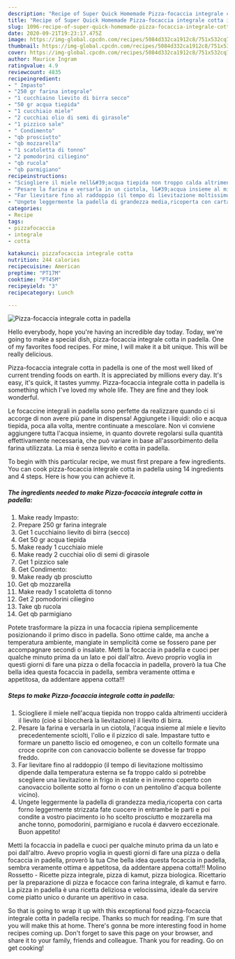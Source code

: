```yaml
---
description: "Recipe of Super Quick Homemade Pizza-focaccia integrale cotta in padella"
title: "Recipe of Super Quick Homemade Pizza-focaccia integrale cotta in padella"
slug: 1096-recipe-of-super-quick-homemade-pizza-focaccia-integrale-cotta-in-padella
date: 2020-09-21T19:23:17.475Z
image: https://img-global.cpcdn.com/recipes/5084d332ca1912c8/751x532cq70/pizza-focaccia-integrale-cotta-in-padella-recipe-main-photo.jpg
thumbnail: https://img-global.cpcdn.com/recipes/5084d332ca1912c8/751x532cq70/pizza-focaccia-integrale-cotta-in-padella-recipe-main-photo.jpg
cover: https://img-global.cpcdn.com/recipes/5084d332ca1912c8/751x532cq70/pizza-focaccia-integrale-cotta-in-padella-recipe-main-photo.jpg
author: Maurice Ingram
ratingvalue: 4.9
reviewcount: 4835
recipeingredient:
- " Impasto"
- "250 gr farina integrale"
- "1 cucchiaino lievito di birra secco"
- "50 gr acqua tiepida"
- "1 cucchiaio miele"
- "2 cucchiai olio di semi di girasole"
- "1 pizzico sale"
- " Condimento"
- "qb prosciutto"
- "qb mozzarella"
- "1 scatoletta di tonno"
- "2 pomodorini ciliegino"
- "qb rucola"
- "qb parmigiano"
recipeinstructions:
- "Sciogliere il miele nell&#39;acqua tiepida non troppo calda altrimenti ucciderà il lievito (cioè si bloccherà la lievitazione) il lievito di birra."
- "Pesare la farina e versarla in un ciotola, l&#39;acqua insieme al miele e lievito precedentemente sciolti, l&#39;olio e il pizzico di sale. Impastare tutto e formare un panetto liscio ed omogeneo, e con un coltello formate una croce coprite con con canovaccio bollente se dovesse far troppo freddo."
- "Far lievitare fino al raddoppio (il tempo di lievitazione moltissimo dipende dalla temperatura esterna se fa troppo caldo si potrebbe scegliere una lievitazione in frigo in estate e in inverno coperto con canovaccio bollente sotto al forno o con un pentolino d&#39;acqua bollente vicino)."
- "Ungete leggermente la padella di grandezza media,ricoperta con carta forno leggermente strizzata fate cuocere in entrambe le parti e poi condite a vostro piacimento io ho scelto prosciutto e mozzarella ma anche tonno, pomodorini, parmigiano e rucola é davvero eccezionale. Buon appetito!"
categories:
- Recipe
tags:
- pizzafocaccia
- integrale
- cotta

katakunci: pizzafocaccia integrale cotta 
nutrition: 244 calories
recipecuisine: American
preptime: "PT17M"
cooktime: "PT45M"
recipeyield: "3"
recipecategory: Lunch

---
```



![Pizza-focaccia integrale cotta in padella](https://img-global.cpcdn.com/recipes/5084d332ca1912c8/751x532cq70/pizza-focaccia-integrale-cotta-in-padella-recipe-main-photo.jpg)

Hello everybody, hope you're having an incredible day today. Today, we're going to make a special dish, pizza-focaccia integrale cotta in padella. One of my favorites food recipes. For mine, I will make it a bit unique. This will be really delicious.

Pizza-focaccia integrale cotta in padella is one of the most well liked of current trending foods on earth. It is appreciated by millions every day. It's easy, it's quick, it tastes yummy. Pizza-focaccia integrale cotta in padella is something which I've loved my whole life. They are fine and they look wonderful.

Le focaccine integrali in padella sono perfette da realizzare quando ci si accorge di non avere più pane in dispensa! Aggiungete i liquidi: olio e acqua tiepida, poca alla volta, mentre continuate a mescolare. Non vi conviene aggiungere tutta l&#39;acqua insieme, in quanto dovrete regolarsi sulla quantità effettivamente necessaria, che può variare in base all&#39;assorbimento della farina utilizzata. La mia è senza lievito e cotta in padella.


To begin with this particular recipe, we must first prepare a few ingredients. You can cook pizza-focaccia integrale cotta in padella using 14 ingredients and 4 steps. Here is how you can achieve it.

<!--inarticleads1-->

##### The ingredients needed to make Pizza-focaccia integrale cotta in padella:

1. Make ready  Impasto:
1. Prepare 250 gr farina integrale
1. Get 1 cucchiaino lievito di birra (secco)
1. Get 50 gr acqua tiepida
1. Make ready 1 cucchiaio miele
1. Make ready 2 cucchiai olio di semi di girasole
1. Get 1 pizzico sale
1. Get  Condimento:
1. Make ready qb prosciutto
1. Get qb mozzarella
1. Make ready 1 scatoletta di tonno
1. Get 2 pomodorini ciliegino
1. Take qb rucola
1. Get qb parmigiano


Potete trasformare la pizza in una focaccia ripiena semplicemente posizionando il primo disco in padella. Sono ottime calde, ma anche a temperatura ambiente, mangiate in semplicità come se fossero pane per accompagnare secondi o insalate. Metti la focaccia in padella e cuoci per qualche minuto prima da un lato e poi dall&#39;altro. Avevo proprio voglia in questi giorni di fare una pizza o della focaccia in padella, proverò la tua Che bella idea questa focaccia in padella, sembra veramente ottima e appetitosa, da addentare appena cotta!!! 

<!--inarticleads2-->

##### Steps to make Pizza-focaccia integrale cotta in padella:

1. Sciogliere il miele nell&#39;acqua tiepida non troppo calda altrimenti ucciderà il lievito (cioè si bloccherà la lievitazione) il lievito di birra.
1. Pesare la farina e versarla in un ciotola, l&#39;acqua insieme al miele e lievito precedentemente sciolti, l&#39;olio e il pizzico di sale. Impastare tutto e formare un panetto liscio ed omogeneo, e con un coltello formate una croce coprite con con canovaccio bollente se dovesse far troppo freddo.
1. Far lievitare fino al raddoppio (il tempo di lievitazione moltissimo dipende dalla temperatura esterna se fa troppo caldo si potrebbe scegliere una lievitazione in frigo in estate e in inverno coperto con canovaccio bollente sotto al forno o con un pentolino d&#39;acqua bollente vicino).
1. Ungete leggermente la padella di grandezza media,ricoperta con carta forno leggermente strizzata fate cuocere in entrambe le parti e poi condite a vostro piacimento io ho scelto prosciutto e mozzarella ma anche tonno, pomodorini, parmigiano e rucola é davvero eccezionale. Buon appetito!


Metti la focaccia in padella e cuoci per qualche minuto prima da un lato e poi dall&#39;altro. Avevo proprio voglia in questi giorni di fare una pizza o della focaccia in padella, proverò la tua Che bella idea questa focaccia in padella, sembra veramente ottima e appetitosa, da addentare appena cotta!!! Molino Rossetto - Ricette pizza integrale, pizza di kamut, pizza biologica. Ricettario per la preparazione di pizza e focacce con farina integrale, di kamut e farro. La pizza in padella è una ricetta deliziosa e velocissima, ideale da servire come piatto unico o durante un aperitivo in casa. 

So that is going to wrap it up with this exceptional food pizza-focaccia integrale cotta in padella recipe. Thanks so much for reading. I'm sure that you will make this at home. There's gonna be more interesting food in home recipes coming up. Don't forget to save this page on your browser, and share it to your family, friends and colleague. Thank you for reading. Go on get cooking!
